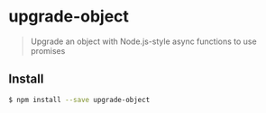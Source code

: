 # upgrade-object
> Upgrade an object with Node.js-style async functions to use promises

## Install
```bash
$ npm install --save upgrade-object
```
